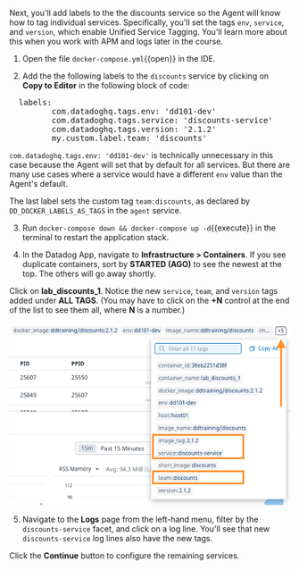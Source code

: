 Next, you'll add labels to the the discounts service so the Agent will know how to tag individual services. Specifically, you'll set the tags `env`, `service`, and `version`, which enable Unified Service Tagging. You'll learn more about this when you work with APM and logs later in the course.

1. Open the file `docker-compose.yml`{{open}} in the IDE.

2. Add the the following labels to the `discounts` service by clicking on **Copy to Editor** in the following block of code:

  <pre class="file" data-filename="docker-compose.yml" data-target="insert" data-marker="# paste discounts labels here">
  labels:
         com.datadoghq.tags.env: 'dd101-dev'
         com.datadoghq.tags.service: 'discounts-service'
         com.datadoghq.tags.version: '2.1.2'
         my.custom.label.team: 'discounts'</pre>

  `com.datadoghq.tags.env: 'dd101-dev'` is technically unnecessary in this case because the Agent will set that by default for all services. But there are many use cases where a service would have a different `env` value than the Agent's default.

  The last label sets the custom tag `team:discounts`, as declared by `DD_DOCKER_LABELS_AS_TAGS` in the `agent` service.

3. Run `docker-compose down && docker-compose up -d`{{execute}} in the terminal to restart the application stack.

4. In the Datadog App, navigate to **Infrastructure > Containers**. If you see duplicate containers, sort by **STARTED (AGO)** to see the newest at the top. The others will go away shortly.

  Click on **lab_discounts_1**. Notice the new `service`, `team`, and `version` tags added under **ALL TAGS**. (You may have to click on the **+N** control at the end of the list to see them all, where **N** is a number.)

  ![Discounts container post-configuration](./assets/discounts-container-post-config.png)

5. Navigate to the **Logs** page from the left-hand menu, filter by the `discounts-service` facet, and click on a log line. You'll see that new `discounts-service` log lines also have the new tags.

Click the **Continue** button to configure the remaining services.

